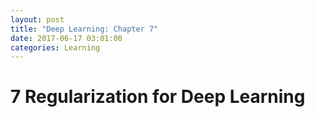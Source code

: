 ```yaml
---
layout: post
title: "Deep Learning: Chapter 7"
date: 2017-06-17 03:01:00
categories: Learning
---
```


# 7 Regularization for Deep Learning
